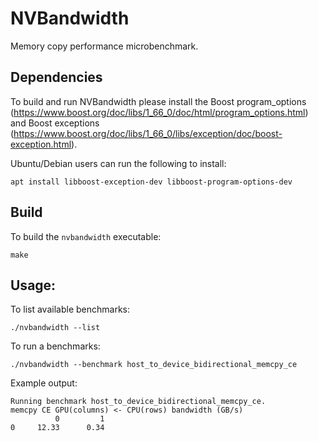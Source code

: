 # NVBandwidth
Memory copy performance microbenchmark.

## Dependencies
To build and run NVBandwidth please install the Boost program_options (https://www.boost.org/doc/libs/1_66_0/doc/html/program_options.html) and Boost exceptions (https://www.boost.org/doc/libs/1_66_0/libs/exception/doc/boost-exception.html).

Ubuntu/Debian users can run the following to install:
```
apt install libboost-exception-dev libboost-program-options-dev
```

## Build
To build the `nvbandwidth` executable:
```
make
```

## Usage:
To list available benchmarks:
```
./nvbandwidth --list
```

To run a benchmarks:
```
./nvbandwidth --benchmark host_to_device_bidirectional_memcpy_ce
```
Example output:
```
Running benchmark host_to_device_bidirectional_memcpy_ce.
memcpy CE GPU(columns) <- CPU(rows) bandwidth (GB/s)
          0         1
0     12.33      0.34
```
